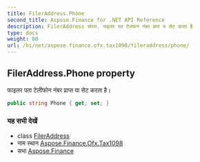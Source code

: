 ```yaml
---
title: FilerAddress.Phone
second_title: Aspose.Finance for .NET API Reference
description: FilerAddress संपत्त. फइलर पत टेलफन नंबर प्रप्त य सेट करत है
type: docs
weight: 80
url: /hi/net/aspose.finance.ofx.tax1098/fileraddress/phone/
---
```

## FilerAddress.Phone property

फाइलर पता टेलीफोन नंबर प्राप्त या सेट करता है।

```csharp
public string Phone { get; set; }
```

### यह सभी देखें

* class [FilerAddress](../)
* नाम स्थान [Aspose.Finance.Ofx.Tax1098](../../fileraddress/)
* सभा [Aspose.Finance](../../../)


